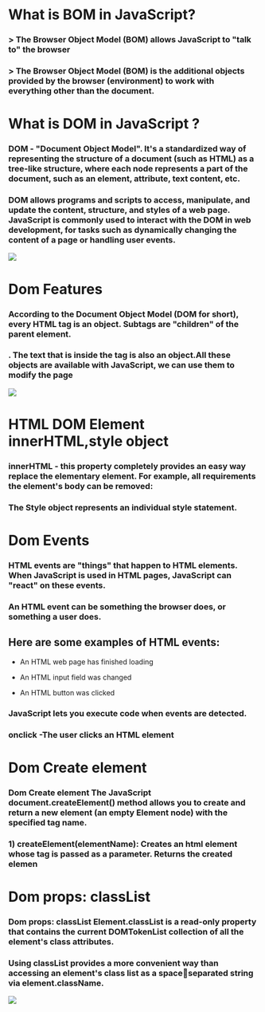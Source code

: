 # What is BOM in JavaScript?
### > The Browser Object Model (BOM) allows JavaScript to "talk to" the browser
### > The Browser Object Model (BOM) is the additional objects provided by the browser (environment) to work with everything other than the document.

# What is DOM in JavaScript ?
### DOM - "Document Object Model". It's a standardized way of representing the structure of a document (such as HTML) as a tree-like structure, where each node represents a part of the document, such as an element, attribute, text content, etc.

###  DOM allows programs and scripts to access, manipulate, and update the content, structure, and styles of a web page. JavaScript is commonly used to interact with the DOM in web development, for tasks such as dynamically changing the content of a page or handling user events.

![](./maxresdefault.jpg)

# Dom Features
### According to the Document Object Model (DOM for short), every HTML tag is an object. Subtags are "children" of the parent element.

### . The text that is inside the tag is also an object.All these objects are available with JavaScript, we can use them to modify the page

![](https://avatars.mds.yandex.net/i?id=24725025455658c301850548987377d280c2836b-7762005-images-thumbs&n=13)

# HTML DOM Element innerHTML,style object
### innerHTML - this property completely provides an easy way replace the elementary element. For example, all requirements the element's body can be removed:

### The Style object represents an individual style statement.


# Dom Events
### HTML events are "things" that happen to HTML elements. When JavaScript is used in HTML pages, JavaScript can "react" on these events.
### An HTML event can be something the browser does, or something a user does.

## Here are some examples of HTML events:
 + An HTML web page has finished loading
 - An HTML input field was changed
 * An HTML button was clicked

### JavaScript lets you execute code when events are detected.
### onclick -The user clicks an HTML element

# Dom Create element
### Dom Create element The JavaScript document.createElement() method allows you to create and return a new element (an empty Element node) with the specified tag name.
### 1) createElement(elementName): Creates an html element whose tag is passed as a parameter. Returns the created elemen

# Dom props: classList
### Dom props: classList Element.classList is a read-only property that contains the current DOMTokenList collection of all the element's class attributes.
### Using classList provides a more convenient way than accessing an element's class list as a spaceseparated string via element.className.

![](https://avatars.mds.yandex.net/i?id=3f749347324ea815022c340ae96ea729cc2dddc4-12831946-images-thumbs&n=13)

